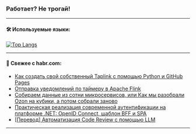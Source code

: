 ### Работает? Не трогай!

---
<!--
#### 🛠️ Technical stack:

![Java](https://img.shields.io/badge/Java-informational?logo=Oracle&style=flat&logoColor=white&color=FF4500)
![Kotlin](https://img.shields.io/badge/Kotlin-informational?logo=Kotlin&style=flat&logoColor=white&color=774D97)
![TS](https://img.shields.io/badge/TypeScript-informational?logo=typeScript&style=flat&logoColor=black&color=017acc)
![Python](https://img.shields.io/badge/Python-informational?logo=Python&style=flat&logoColor=black&color=ffdd54) <br>
![Spring](https://img.shields.io/badge/Spring-informational?logo=Spring&style=flat&logoColor=white&color=6DB33F) 
![SpringBoot](https://img.shields.io/badge/SpringBoot-informational?logo=SpringBoot&style=flat&logoColor=white&color=6DB33F)
![Nest](https://img.shields.io/badge/NestJS-informational?logo=NestJS&style=flat&logoColor=white&color=E0234E) 
![NodeJS](https://img.shields.io/badge/NodeJS-informational?logo=node.js&style=flat&logoColor=white&color=70A760)<br>
![PostgreSQL](https://img.shields.io/badge/PostgreSQL-informational?logo=PostgreSQL&style=flat&logoColor=white&color=DAA520)
![MongoDB](https://img.shields.io/badge/MongoDB-informational?logo=MongoDB&style=flat&logoColor=white&color=870000)
![Apache](https://img.shields.io/badge/Apache-informational?logo=apache&style=flat&logoColor=white&color=f74e28)

___ 
-->

#### 🛠️ Используемые языки:

[![Top Langs](https://github-readme-stats-u2qms2cxw-advtsettinggmailcoms-projects.vercel.app/api/top-langs/?username=zloylis&langs_count=10&hide_title=true&title_color=e6edf3&size_weight=0.5&count_weight=0.5&layout=compact&hide_progress=true&hide_border=true&theme=dracula)](https://github.com/zloylis)

<!---


####  :octocat:&nbsp;&nbsp; Статистика:

![GitHub stats](https://github-readme-stats-u2qms2cxw-advtsettinggmailcoms-projects.vercel.app/api?username=zloylis&show_icons=true&hide_border=true&theme=dracula&title_color=e6edf3&include_all_commits=true&count_private=true&hide_rank=false&hide_title=true&rank_icon=github)
-->
---

#### 💬 Свежее с habr.com:

<!-- BLOG-POST-LIST:START -->
- [Как создать свой собственный Taplink с помощью Python и GitHub Pages](https://habr.com/ru/articles/839574/?utm_source=habrahabr&utm_medium=rss&utm_campaign=839574)
- [Отправка уведомлений по таймеру в Apache Flink](https://habr.com/ru/companies/ru_mts/articles/839520/?utm_source=habrahabr&utm_medium=rss&utm_campaign=839520)
- [Собираем данные из сотни микросервисов, или Как мы разобрали Ozon на кубики, а потом собрали заново](https://habr.com/ru/companies/ozontech/articles/839214/?utm_source=habrahabr&utm_medium=rss&utm_campaign=839214)
- [Практическая реализация современной аутентификации на платформе .NET: OpenID Connect, шаблон BFF и SPA](https://habr.com/ru/articles/839530/?utm_source=habrahabr&utm_medium=rss&utm_campaign=839530)
- [[Перевод] Автоматизация Code Review с помощью LLM](https://habr.com/ru/articles/839344/?utm_source=habrahabr&utm_medium=rss&utm_campaign=839344)
<!-- BLOG-POST-LIST:END -->

---
